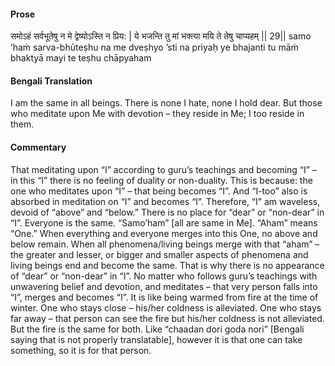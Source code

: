 #### Prose 

समोऽहं सर्वभूतेषु न मे द्वेष्योऽस्ति न प्रिय: |
ये भजन्ति तु मां भक्त्या मयि ते तेषु चाप्यहम् || 29||
samo ’haṁ sarva-bhūteṣhu na me dveṣhyo ’sti na priyaḥ
ye bhajanti tu māṁ bhaktyā mayi te teṣhu chāpyaham

 #### Bengali Translation 

I am the same in all beings. There is none I hate, none I hold dear. But those who meditate upon Me with devotion – they reside in Me; I too reside in them.

 #### Commentary 

That meditating upon “I” according to guru’s teachings and becoming “I” – in this “I” there is no feeling of duality or non-duality. This is because: the one who meditates upon “I” – that being becomes “I”. And “I-too” also is absorbed in meditation on “I” and becomes “I”. Therefore, “I” am waveless, devoid of “above” and “below.” There is no place for “dear” or “non-dear” in “I”. Everyone is the same. “Samo’ham” [all are same in Me]. “Aham” means “One.” When everything and everyone merges into this One, no above and below remain. When all phenomena/living beings merge with that “aham” – the greater and lesser, or bigger and smaller aspects of phenomena and living beings end and become the same. That is why there is no appearance of “dear” or “non-dear” in “I”. No matter who follows guru’s teachings with unwavering belief and devotion, and meditates – that very person falls into “I”, merges and becomes “I”. It is like being warmed from fire at the time of winter. One who stays close – his/her coldness is alleviated. One who stays far away – that person can see the fire but his/her coldness is not alleviated. But the fire is the same for both. Like “chaadan dori goda nori” [Bengali saying that is not properly translatable], however it is that one can take something, so it is for that person.